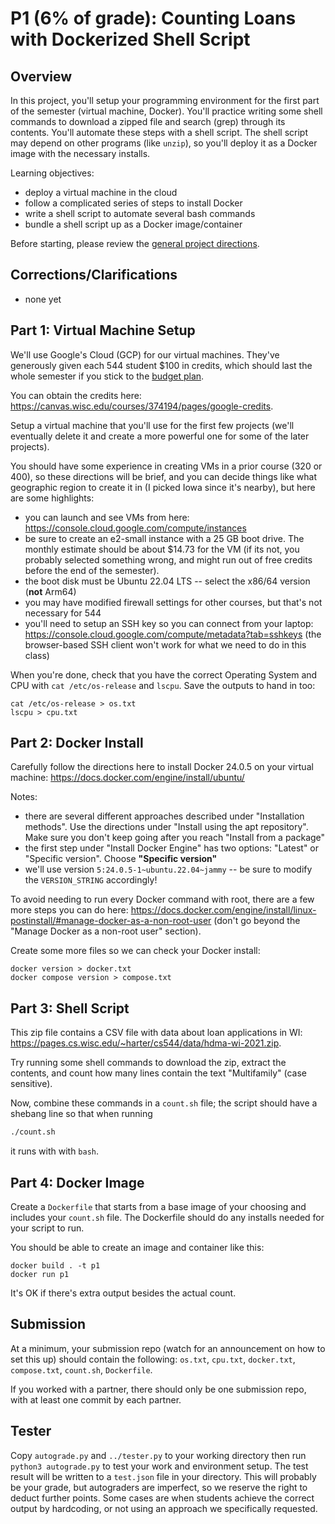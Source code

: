 # P1 (6% of grade): Counting Loans with Dockerized Shell Script

## Overview

In this project, you'll setup your programming environment for the
first part of the semester (virtual machine, Docker).  You'll practice
writing some shell commands to download a zipped file and search
(grep) through its contents.  You'll automate these steps with a shell
script.  The shell script may depend on other programs (like `unzip`),
so you'll deploy it as a Docker image with the necessary installs.

Learning objectives:
* deploy a virtual machine in the cloud
* follow a complicated series of steps to install Docker
* write a shell script to automate several bash commands
* bundle a shell script up as a Docker image/container

Before starting, please review the [general project directions](../projects.md).

## Corrections/Clarifications

* none yet

## Part 1: Virtual Machine Setup

We'll use Google's Cloud (GCP) for our virtual machines.  They've
generously given each 544 student $100 in credits, which should last
the whole semester if you stick to the [budget
plan](https://github.com/cs544-wisc/f23/blob/main/projects.md#compute-setup).

You can obtain the credits here: https://canvas.wisc.edu/courses/374194/pages/google-credits.

Setup a virtual machine that you'll use for the first few projects
(we'll eventually delete it and create a more powerful one for some of
the later projects).

You should have some experience in creating VMs in a prior course (320
or 400), so these directions will be brief, and you can decide things
like what geographic region to create it in (I picked Iowa since it's
nearby), but here are some highlights:

* you can launch and see VMs from here: https://console.cloud.google.com/compute/instances
* be sure to create an e2-small instance with a 25 GB boot drive.  The monthly estimate should be about $14.73 for the VM (if its not, you probably selected something wrong, and might run out of free credits before the end of the semester).
* the boot disk must be Ubuntu 22.04 LTS -- select the x86/64 version (**not** Arm64)
* you may have modified firewall settings for other courses, but that's not necessary for 544
* you'll need to setup an SSH key so you can connect from your laptop: https://console.cloud.google.com/compute/metadata?tab=sshkeys (the browser-based SSH client won't work for what we need to do in this class)

When you're done, check that you have the correct Operating System and
CPU with `cat /etc/os-release` and `lscpu`.  Save the outputs to hand in too:

```
cat /etc/os-release > os.txt
lscpu > cpu.txt
```

## Part 2: Docker Install

Carefully follow the directions here to install Docker 24.0.5 on your virtual machine: https://docs.docker.com/engine/install/ubuntu/

Notes:
* there are several different approaches described under "Installation methods".  Use the directions under "Install using the apt repository".  Make sure you don't keep going after you reach "Install from a package"
* the first step under "Install Docker Engine" has two options: "Latest" or "Specific version".  Choose **"Specific version"**
* we'll use version `5:24.0.5-1~ubuntu.22.04~jammy` -- be sure to modify the `VERSION_STRING` accordingly!

To avoid needing to run every Docker command with root, there are a
few more steps you can do here:
https://docs.docker.com/engine/install/linux-postinstall/#manage-docker-as-a-non-root-user
(don't go beyond the "Manage Docker as a non-root user" section).

Create some more files so we can check your Docker install:

```
docker version > docker.txt
docker compose version > compose.txt
```

## Part 3: Shell Script

This zip file contains a CSV file with data about loan applications in
WI: https://pages.cs.wisc.edu/~harter/cs544/data/hdma-wi-2021.zip.

Try running some shell commands to download the zip, extract the
contents, and count how many lines contain the text "Multifamily" (case sensitive).

Now, combine these commands in a `count.sh` file; the script should
have a shebang line so that when running 
```sh
./count.sh
```
it runs with with `bash`.

## Part 4: Docker Image

Create a `Dockerfile` that starts from a base image of your choosing
and includes your `count.sh` file.  The Dockerfile should do any
installs needed for your script to run.

You should be able to create an image and container like this:

```
docker build . -t p1
docker run p1
```

It's OK if there's extra output besides the actual count.

## Submission

At a minimum, your submission repo (watch for an announcement on how
to set this up) should contain the following: `os.txt`, `cpu.txt`,
`docker.txt`, `compose.txt`, `count.sh`, `Dockerfile`.

If you worked with a partner, there should only be one submission
repo, with at least one commit by each partner.

## Tester

Copy `autograde.py` and `../tester.py` to your working directory 
then run `python3 autograde.py` to test your work and environment setup.
The test result will be written to a `test.json` file in your directory. 
This will probably be your grade, but autograders are imperfect, so we
reserve the right to deduct further points.  Some cases are when
students achieve the correct output by hardcoding, or not using an
approach we specifically requested.
